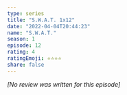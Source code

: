 ```yaml
---
type: series
title: "S.W.A.T. 1x12"
date: "2022-04-04T20:44:23"
name: "S.W.A.T."
season: 1
episode: 12
rating: 4
ratingEmoji: ⭐️⭐️⭐️⭐️
share: false
---
```


_[No review was written for this episode]_
